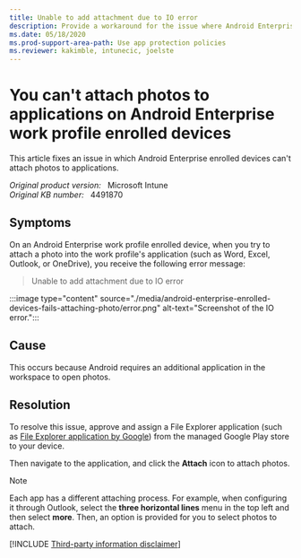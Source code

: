 ```yaml
---
title: Unable to add attachment due to IO error 
description: Provide a workaround for the issue where Android Enterprise enrolled devices can't attach photos to applications.
ms.date: 05/18/2020
ms.prod-support-area-path: Use app protection policies
ms.reviewer: kakimble, intunecic, joelste
---
```

# You can't attach photos to applications on Android Enterprise work profile enrolled devices

This article fixes an issue in which Android Enterprise enrolled devices can't attach photos to applications.

_Original product version:_ &nbsp; Microsoft Intune  
_Original KB number:_ &nbsp; 4491870

## Symptoms

On an Android Enterprise work profile enrolled device, when you try to attach a photo into the work profile's application (such as Word, Excel, Outlook, or OneDrive), you receive the following error message:

> Unable to add attachment due to IO error

:::image type="content" source="./media/android-enterprise-enrolled-devices-fails-attaching-photo/error.png" alt-text="Screenshot of the IO error.":::

## Cause

This occurs because Android requires an additional application in the workspace to open photos.

## Resolution

To resolve this issue, approve and assign a File Explorer application (such as [File Explorer application by Google](https://play.google.com/store/apps/details?id=com.google.android.apps.nbu.files)) from the managed Google Play store to your device.

Then navigate to the application, and click the **Attach** icon to attach photos.

> [!NOTE]
> Each app has a different attaching process. For example, when configuring it through Outlook, select the **three horizontal lines** menu in the top left and then select **more**. Then, an option is provided for you to select photos to attach.

[!INCLUDE [Third-party information disclaimer](../../includes/third-party-disclaimer.md)]
